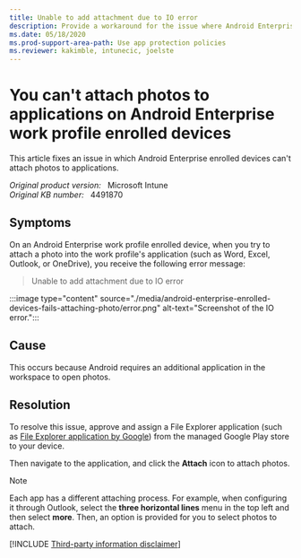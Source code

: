 ```yaml
---
title: Unable to add attachment due to IO error 
description: Provide a workaround for the issue where Android Enterprise enrolled devices can't attach photos to applications.
ms.date: 05/18/2020
ms.prod-support-area-path: Use app protection policies
ms.reviewer: kakimble, intunecic, joelste
---
```

# You can't attach photos to applications on Android Enterprise work profile enrolled devices

This article fixes an issue in which Android Enterprise enrolled devices can't attach photos to applications.

_Original product version:_ &nbsp; Microsoft Intune  
_Original KB number:_ &nbsp; 4491870

## Symptoms

On an Android Enterprise work profile enrolled device, when you try to attach a photo into the work profile's application (such as Word, Excel, Outlook, or OneDrive), you receive the following error message:

> Unable to add attachment due to IO error

:::image type="content" source="./media/android-enterprise-enrolled-devices-fails-attaching-photo/error.png" alt-text="Screenshot of the IO error.":::

## Cause

This occurs because Android requires an additional application in the workspace to open photos.

## Resolution

To resolve this issue, approve and assign a File Explorer application (such as [File Explorer application by Google](https://play.google.com/store/apps/details?id=com.google.android.apps.nbu.files)) from the managed Google Play store to your device.

Then navigate to the application, and click the **Attach** icon to attach photos.

> [!NOTE]
> Each app has a different attaching process. For example, when configuring it through Outlook, select the **three horizontal lines** menu in the top left and then select **more**. Then, an option is provided for you to select photos to attach.

[!INCLUDE [Third-party information disclaimer](../../includes/third-party-disclaimer.md)]
